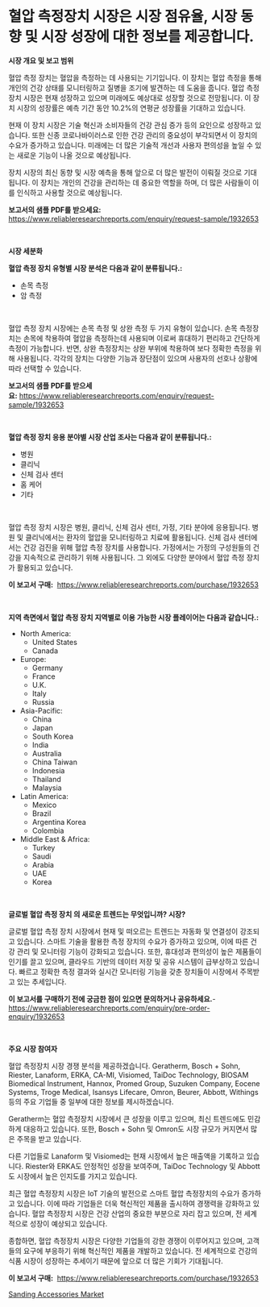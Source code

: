 <p><h1>혈압 측정장치 시장은 시장 점유율, 시장 동향 및 시장 성장에 대한 정보를 제공합니다.</h1></p><p><strong>시장 개요 및 보고 범위</strong></p>
<p><p>혈압 측정 장치는 혈압을 측정하는 데 사용되는 기기입니다. 이 장치는 혈압 측정을 통해 개인의 건강 상태를 모니터링하고 질병을 조기에 발견하는 데 도움을 줍니다. 혈압 측정 장치 시장은 현재 성장하고 있으며 미래에도 예상대로 성장할 것으로 전망됩니다. 이 장치 시장의 성장률은 예측 기간 동안 10.2%의 연평균 성장률을 기대하고 있습니다. </p><p>현재 이 장치 시장은 기술 혁신과 소비자들의 건강 관심 증가 등의 요인으로 성장하고 있습니다. 또한 신종 코로나바이러스로 인한 건강 관리의 중요성이 부각되면서 이 장치의 수요가 증가하고 있습니다. 미래에는 더 많은 기술적 개선과 사용자 편의성을 높일 수 있는 새로운 기능이 나올 것으로 예상됩니다. </p><p>장치 시장의 최신 동향 및 시장 예측을 통해 앞으로 더 많은 발전이 이뤄질 것으로 기대됩니다. 이 장치는 개인의 건강을 관리하는 데 중요한 역할을 하며, 더 많은 사람들이 이를 인식하고 사용할 것으로 예상됩니다.</p></p>
<p><strong>보고서의 샘플 PDF를 받으세요:</strong> <a href="https://www.reliableresearchreports.com/enquiry/request-sample/1932653">https://www.reliableresearchreports.com/enquiry/request-sample/1932653</a></p>
<p>&nbsp;</p>
<p><strong>시장 세분화</strong></p>
<p><strong>혈압 측정 장치 유형별 시장 분석은 다음과 같이 분류됩니다.:</strong></p>
<p><ul><li>손목 측정</li><li>암 측정</li></ul></p>
<p>&nbsp;</p>
<p><p>혈압 측정 장치 시장에는 손목 측정 및 상완 측정 두 가지 유형이 있습니다. 손목 측정장치는 손목에 착용하여 혈압을 측정하는데 사용되며 이로써 휴대하기 편리하고 간단하게 측정이 가능합니다. 반면, 상완 측정장치는 상완 부위에 착용하여 보다 정확한 측정을 위해 사용됩니다. 각각의 장치는 다양한 기능과 장단점이 있으며 사용자의 선호나 상황에 따라 선택할 수 있습니다.</p></p>
<p><strong>보고서의 샘플 PDF를 받으세요:</strong>&nbsp;<a href="https://www.reliableresearchreports.com/enquiry/request-sample/1932653">https://www.reliableresearchreports.com/enquiry/request-sample/1932653</a></p>
<p>&nbsp;</p>
<p><strong> 혈압 측정 장치 응용 분야별 시장 산업 조사는 다음과 같이 분류됩니다.:</strong></p>
<p><ul><li>병원</li><li>클리닉</li><li>신체 검사 센터</li><li>홈 케어</li><li>기타</li></ul></p>
<p>&nbsp;</p>
<p><p>혈압 측정 장치 시장은 병원, 클리닉, 신체 검사 센터, 가정, 기타 분야에 응용됩니다. 병원 및 클리닉에서는 환자의 혈압을 모니터링하고 치료에 활용됩니다. 신체 검사 센터에서는 건강 검진을 위해 혈압 측정 장치를 사용합니다. 가정에서는 가정의 구성원들의 건강을 지속적으로 관리하기 위해 사용됩니다. 그 외에도 다양한 분야에서 혈압 측정 장치가 활용되고 있습니다.</p></p>
<p><strong>이 보고서 구매:</strong>&nbsp; <a href="https://www.reliableresearchreports.com/purchase/1932653">https://www.reliableresearchreports.com/purchase/1932653</a></p>
<p>&nbsp;</p>
<p><strong>지역 측면에서 혈압 측정 장치 지역별로 이용 가능한 시장 플레이어는 다음과 같습니다.:</strong></p>
<p><ul>
    <li>
        North America:
        <ul>
            <li>United States</li>
            <li>Canada</li>
        </ul>
    </li>
    <li>
        Europe:
        <ul>
            <li>Germany</li>
            <li>France</li>
            <li>U.K.</li>
            <li>Italy</li>
            <li>Russia</li>
        </ul>
    </li>
    <li>
        Asia-Pacific:
        <ul>
            <li>China</li>
            <li>Japan</li>
            <li>South Korea</li>
            <li>India</li>
            <li>Australia</li>
            <li>China Taiwan</li>
            <li>Indonesia</li>
            <li>Thailand</li>
            <li>Malaysia</li>
        </ul>
    </li>
    <li>
        Latin America:
        <ul>
            <li>Mexico</li>
            <li>Brazil</li>
            <li>Argentina Korea</li>
            <li>Colombia</li>
        </ul>
    </li>
    <li>
        Middle East & Africa:
        <ul>
            <li>Turkey</li>
            <li>Saudi</li>
            <li>Arabia</li>
            <li>UAE</li>
            <li>Korea</li>
        </ul>
    </li>
    </ul></p>
<p>&nbsp;</p>
<p><strong>글로벌 혈압 측정 장치 의 새로운 트렌드는 무엇입니까? 시장?</strong></p>
<p><p>글로벌 혈압 측정 장치 시장에서 현재 및 떠오르는 트렌드는 자동화 및 연결성이 강조되고 있습니다. 스마트 기술을 활용한 측정 장치의 수요가 증가하고 있으며, 이에 따른 건강 관리 및 모니터링 기능이 강화되고 있습니다. 또한, 휴대성과 편의성이 높은 제품들이 인기를 끌고 있으며, 클라우드 기반의 데이터 저장 및 공유 시스템이 급부상하고 있습니다. 빠르고 정확한 측정 결과와 실시간 모니터링 기능을 갖춘 장치들이 시장에서 주목받고 있는 추세입니다.</p></p>
<p><strong>이 보고서를 구매하기 전에 궁금한 점이 있으면 문의하거나 공유하세요.</strong>- <a href="https://www.reliableresearchreports.com/enquiry/pre-order-enquiry/1932653">https://www.reliableresearchreports.com/enquiry/pre-order-enquiry/1932653</a></p>
<p>&nbsp;</p>
<p><strong>주요 시장 참여자</strong></p>
<p><p>혈압 측정장치 시장 경쟁 분석을 제공하겠습니다. Geratherm, Bosch + Sohn, Riester, Lanaform, ERKA, CA-MI, Visiomed, TaiDoc Technology, BIOSAM Biomedical Instrument, Hannox, Promed Group, Suzuken Company, Eocene Systems, Troge Medical, Isansys Lifecare, Omron, Beurer, Abbott, Withings 등의 주요 기업들 중 일부에 대한 정보를 제시하겠습니다. </p><p>Geratherm는 혈압 측정장치 시장에서 큰 성장을 이루고 있으며, 최신 트렌드에도 민감하게 대응하고 있습니다. 또한, Bosch + Sohn 및 Omron도 시장 규모가 커지면서 많은 주목을 받고 있습니다. </p><p>다른 기업들로 Lanaform 및 Visiomed는 현재 시장에서 높은 매출액을 기록하고 있습니다. Riester와 ERKA도 안정적인 성장을 보여주며, TaiDoc Technology 및 Abbott도 시장에서 높은 인지도를 가지고 있습니다. </p><p>최근 혈압 측정장치 시장은 IoT 기술의 발전으로 스마트 혈압 측정장치의 수요가 증가하고 있습니다. 이에 따라 기업들은 더욱 혁신적인 제품을 출시하여 경쟁력을 강화하고 있습니다. 혈압 측정장치 시장은 건강 산업의 중요한 부분으로 자리 잡고 있으며, 전 세계적으로 성장이 예상되고 있습니다. </p><p>종합하면, 혈압 측정장치 시장은 다양한 기업들의 강한 경쟁이 이루어지고 있으며, 고객들의 요구에 부응하기 위해 혁신적인 제품을 개발하고 있습니다. 전 세계적으로 건강의식품 시장이 성장하는 추세이기 때문에 앞으로 더 많은 기회가 기대됩니다.</p></p>
<p><strong>이 보고서 구매:</strong>&nbsp;&nbsp;<a href="https://www.reliableresearchreports.com/purchase/1932653">https://www.reliableresearchreports.com/purchase/1932653</a></p>
<p><p><a href="https://confirmed-shield-e13.notion.site/Sanding-Accessories-Market-Size-Global-Industry-Overview-Market-Segmentation-and-Forecast-2024-to-2409bec08e82499cbfbefec59b2cd6a5">Sanding Accessories Market</a></p></p>
